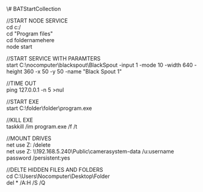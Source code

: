 \\# BATStartCollection

//START NODE SERVICE <br />
cd c:/ <br />
cd "Program files" <br />
cd foldernamehere <br />
node start <br />


//START SERVICE WITH PARAMTERS <br />
start C:\nocomputer\blackspout\BlackSpout -input 1 -mode 10 -width 640 -height 360 -x 50 -y 50 -name "Black Spout 1"


//TIME OUT <br />
ping 127.0.0.1 -n 5 >nul

//START EXE <br />
start C:\folder\folder\program.exe

//KILL EXE <br />
taskkill /im program.exe /f /t

//MOUNT DRIVES <br />
net use Z: /delete <br />
net use Z: \\\192.168.5.240\Public\camerasystem-data /u:username password /persistent:yes

//DELTE HIDDEN FILES AND FOLDERS<br />
cd C:\Users\Nocomputer\Desktop\Folder<br />
del * /A:H /S /Q

